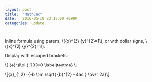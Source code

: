 ```yaml
---
layout: post
title:  "MathJax"
date:   2016-05-10 23:10:00 +0900
categories: update

---
```



Inline formula using parens, \\({x}^{2} {y}^{2}=1\\), or with dollar signs, \\({x}^{2} {y}^{2}=1\\).

Display with escaped brackets:

\\[ {e}^{i\pi } 333=0 \label{testme} \\]

\\[{x}_{1,2}={-b \pm \sqrt{ {b}^{2} - 4ac } \over 2a}\\]
